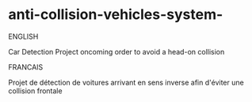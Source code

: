 # anti-collision-vehicles-system-
 
 ENGLISH
 
 Car Detection Project oncoming order to avoid a head-on collision
 
 FRANCAIS
 
 Projet de détection de voitures arrivant en sens inverse afin d'éviter une collision frontale
